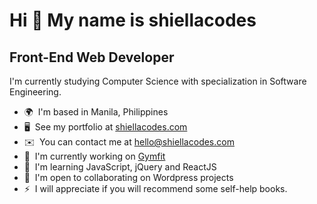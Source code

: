 Hi 👋 My name is shiellacodes
=============================

Front-End Web Developer
-----------------------

I'm currently studying Computer Science with specialization in Software Engineering.

*   🌍  I'm based in Manila, Philippines
*   🖥️  See my portfolio at [shiellacodes.com](http://shiellacodes.com)
*   ✉️  You can contact me at [hello@shiellacodes.com](mailto:hello@shiellacodes.com)
*   🚀  I'm currently working on [Gymfit](http://gymfit.shiellacodes.com)
*   🧠  I'm learning JavaScript, jQuery and ReactJS
*   🤝  I'm open to collaborating on Wordpress projects
*   ⚡  I will appreciate if you will recommend some self-help books.
                    
